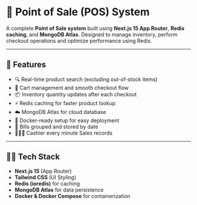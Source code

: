 # 🧾 Point of Sale (POS) System

A complete **Point of Sale system** built using **Next.js 15 App Router**, **Redis caching**, and **MongoDB Atlas**. Designed to manage inventory, perform checkout operations and optimize performance using Redis.

---

## 🚀 Features

- 🔍 Real-time product search (excluding out-of-stock items)
- 🛒 Cart management and smooth checkout flow
- 📦 Inventory quantity updates after each checkout
- ⚡ Redis caching for faster product lookup
- ☁️ MongoDB Atlas for cloud database
- 🐳 Docker-ready setup for easy deployment
- 📅 Bills grouped and stored by date
- 🧍🏿‍♂️ Cashier every minute Sales records

---

## 🧑‍💻 Tech Stack

- **Next.js 15** (App Router)
- **Tailwind CSS** (UI Styling)
- **Redis (ioredis)** for caching
- **MongoDB Atlas** for data persistence
- **Docker & Docker Compose** for containerization
